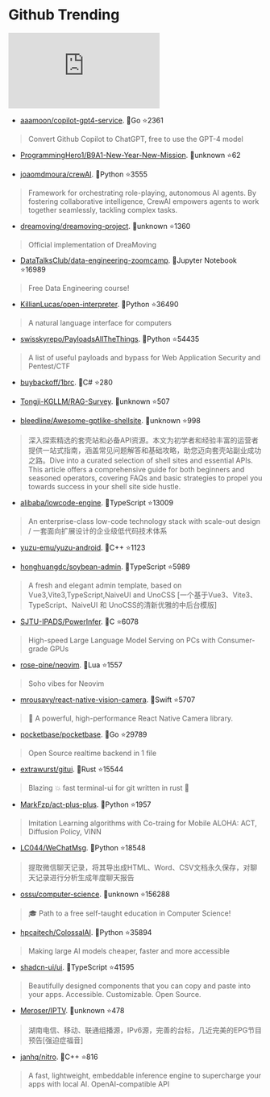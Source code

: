 # Github Trending 
 ![daily-bing](https://api.isoyu.com/bing_images.php) 
 - [aaamoon/copilot-gpt4-service](https://github.com/aaamoon/copilot-gpt4-service). 💪Go ⭐2361 
 > Convert Github Copilot to ChatGPT, free to use the GPT-4 model 
 - [ProgrammingHero1/B9A1-New-Year-New-Mission](https://github.com/ProgrammingHero1/B9A1-New-Year-New-Mission). 💪unknown ⭐62 
 >  
 - [joaomdmoura/crewAI](https://github.com/joaomdmoura/crewAI). 💪Python ⭐3555 
 > Framework for orchestrating role-playing, autonomous AI agents. By fostering collaborative intelligence, CrewAI empowers agents to work together seamlessly, tackling complex tasks. 
 - [dreamoving/dreamoving-project](https://github.com/dreamoving/dreamoving-project). 💪unknown ⭐1360 
 > Official implementation of DreaMoving 
 - [DataTalksClub/data-engineering-zoomcamp](https://github.com/DataTalksClub/data-engineering-zoomcamp). 💪Jupyter Notebook ⭐16989 
 > Free Data Engineering course! 
 - [KillianLucas/open-interpreter](https://github.com/KillianLucas/open-interpreter). 💪Python ⭐36490 
 > A natural language interface for computers 
 - [swisskyrepo/PayloadsAllTheThings](https://github.com/swisskyrepo/PayloadsAllTheThings). 💪Python ⭐54435 
 > A list of useful payloads and bypass for Web Application Security and Pentest/CTF 
 - [buybackoff/1brc](https://github.com/buybackoff/1brc). 💪C# ⭐280 
 >  
 - [Tongji-KGLLM/RAG-Survey](https://github.com/Tongji-KGLLM/RAG-Survey). 💪unknown ⭐507 
 >  
 - [bleedline/Awesome-gptlike-shellsite](https://github.com/bleedline/Awesome-gptlike-shellsite). 💪unknown ⭐998 
 > 深入探索精选的套壳站和必备API资源。本文为初学者和经验丰富的运营者提供一站式指南，涵盖常见问题解答和基础攻略，助您迈向套壳站副业成功之路。Dive into a curated selection of shell sites and essential APIs. This article offers a comprehensive guide for both beginners and seasoned operators, covering FAQs and basic strategies to propel you towards success in your shell site side hustle. 
 - [alibaba/lowcode-engine](https://github.com/alibaba/lowcode-engine). 💪TypeScript ⭐13009 
 > An enterprise-class low-code technology stack with scale-out design / 一套面向扩展设计的企业级低代码技术体系 
 - [yuzu-emu/yuzu-android](https://github.com/yuzu-emu/yuzu-android). 💪C++ ⭐1123 
 >  
 - [honghuangdc/soybean-admin](https://github.com/honghuangdc/soybean-admin). 💪TypeScript ⭐5989 
 > A fresh and elegant admin template, based on Vue3,Vite3,TypeScript,NaiveUI and UnoCSS [一个基于Vue3、Vite3、TypeScript、NaiveUI 和 UnoCSS的清新优雅的中后台模版] 
 - [SJTU-IPADS/PowerInfer](https://github.com/SJTU-IPADS/PowerInfer). 💪C ⭐6078 
 > High-speed Large Language Model Serving on PCs with Consumer-grade GPUs 
 - [rose-pine/neovim](https://github.com/rose-pine/neovim). 💪Lua ⭐1557 
 > Soho vibes for Neovim 
 - [mrousavy/react-native-vision-camera](https://github.com/mrousavy/react-native-vision-camera). 💪Swift ⭐5707 
 > 📸 A powerful, high-performance React Native Camera library. 
 - [pocketbase/pocketbase](https://github.com/pocketbase/pocketbase). 💪Go ⭐29789 
 > Open Source realtime backend in 1 file 
 - [extrawurst/gitui](https://github.com/extrawurst/gitui). 💪Rust ⭐15544 
 > Blazing 💥 fast terminal-ui for git written in rust 🦀 
 - [MarkFzp/act-plus-plus](https://github.com/MarkFzp/act-plus-plus). 💪Python ⭐1957 
 > Imitation Learning algorithms with Co-traing for Mobile ALOHA: ACT, Diffusion Policy, VINN 
 - [LC044/WeChatMsg](https://github.com/LC044/WeChatMsg). 💪Python ⭐18548 
 > 提取微信聊天记录，将其导出成HTML、Word、CSV文档永久保存，对聊天记录进行分析生成年度聊天报告 
 - [ossu/computer-science](https://github.com/ossu/computer-science). 💪unknown ⭐156288 
 > 🎓 Path to a free self-taught education in Computer Science! 
 - [hpcaitech/ColossalAI](https://github.com/hpcaitech/ColossalAI). 💪Python ⭐35894 
 > Making large AI models cheaper, faster and more accessible 
 - [shadcn-ui/ui](https://github.com/shadcn-ui/ui). 💪TypeScript ⭐41595 
 > Beautifully designed components that you can copy and paste into your apps. Accessible. Customizable. Open Source. 
 - [Meroser/IPTV](https://github.com/Meroser/IPTV). 💪unknown ⭐478 
 > 湖南电信、移动、联通组播源，IPv6源，完善的台标，几近完美的EPG节目预告[强迫症福音] 
 - [janhq/nitro](https://github.com/janhq/nitro). 💪C++ ⭐816 
 > A fast, lightweight, embeddable inference engine to supercharge your apps with local AI. OpenAI-compatible API 
 